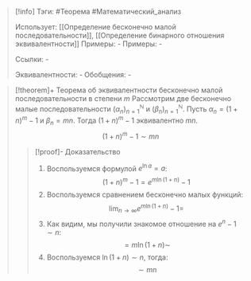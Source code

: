 > [!info]
> Тэги: #Теорема #Математический_анализ   
> 
> Использует: [[Определение бесконечно малой последовательности]], [[Определение бинарного отношения эквивалентности]]
> Примеры: *-*
> Примеры: *-*
> 
> Ссылки: *-*
> 
> Эквивалентности: *-*
> Обобщения: *-*

> [!theorem]+ Теорема об эквивалентности бесконечно малой последовательности в степени $m$
> Рассмотрим две бесконечно малые последовательности $(\alpha_n)_{n=1}^{\mathbb N}$ и $(\beta_n)_{n=1}^{\mathbb N}$. Пусть $\alpha_n = (1+n)^m - 1$ и $\beta_n = mn$. Тогда $(1+n)^m - 1$ эквивалентно $mn$.
> $$(1+n)^m - 1 \sim mn$$
> > [!proof]- Доказательство
> > 1. Воспользуемся формулой $e^{\ln a} = a$: $$(1+n)^m - 1 = e^{m \ln (1+n)} - 1$$
> > 2. Воспользуемся сравнением бесконечно малых функций: $$\lim_{n \to \infty} e^{m \ln (1+n)} - 1 =$$
> > 3. Как видим, мы получили знакомое отношение на $e^n-1 \sim n$: $$=m \ln (1+n) \sim$$
> > 4. Воспользуемся $\ln (1+n) \sim n$, тогда: $$\sim mn$$
